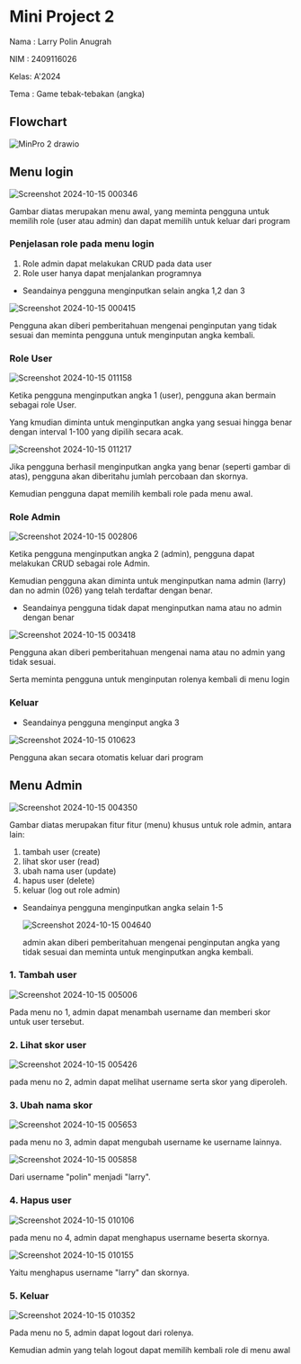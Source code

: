 # Mini Project 2
Nama : Larry Polin Anugrah

NIM  : 2409116026

Kelas: A'2024

Tema : Game tebak-tebakan (angka)
## Flowchart 

![MinPro 2 drawio](https://github.com/user-attachments/assets/76e829e5-c233-47ae-a296-dec176c28e86)

## Menu login

![Screenshot 2024-10-15 000346](https://github.com/user-attachments/assets/3acc4848-1131-456a-b2e8-dcaed43952c0)

Gambar diatas merupakan menu awal, yang meminta pengguna untuk memilih role (user atau admin) dan dapat memilih untuk keluar dari program

### Penjelasan role pada menu login
1. Role admin dapat melakukan CRUD pada data user
2. Role user hanya dapat menjalankan programnya

+ Seandainya pengguna menginputkan selain angka 1,2 dan 3

![Screenshot 2024-10-15 000415](https://github.com/user-attachments/assets/6da40d4b-e08d-454d-8c79-aa0dee5dcb5a)

Pengguna akan diberi pemberitahuan mengenai penginputan yang tidak sesuai dan meminta pengguna untuk menginputan angka kembali.

### Role User

![Screenshot 2024-10-15 011158](https://github.com/user-attachments/assets/d65c300a-6cba-4d73-a63d-ae1284530d5e)

Ketika pengguna menginputkan angka 1 (user), pengguna akan bermain sebagai role User.

Yang kmudian diminta untuk menginputkan angka yang sesuai hingga benar dengan interval 1-100 yang dipilih secara acak.


![Screenshot 2024-10-15 011217](https://github.com/user-attachments/assets/318fd9b9-e5c0-4753-ad42-0a7a965d564b)


Jika pengguna berhasil menginputkan angka yang benar (seperti gambar di atas), pengguna akan diberitahu jumlah percobaan dan skornya.

Kemudian pengguna dapat memilih kembali role pada menu awal.

### Role Admin

![Screenshot 2024-10-15 002806](https://github.com/user-attachments/assets/b8c3c0db-e12a-48a8-9e9f-9b134a69acca)

Ketika pengguna menginputkan angka 2 (admin), pengguna dapat melakukan CRUD sebagai role Admin.

Kemudian pengguna akan diminta untuk menginputkan nama admin (larry) dan no admin (026) yang telah terdaftar dengan benar.

+ Seandainya pengguna tidak dapat menginputkan nama atau no admin dengan benar

![Screenshot 2024-10-15 003418](https://github.com/user-attachments/assets/f80f3e96-de7a-4fc1-9b10-a02236ad26ae)

Pengguna akan diberi pemberitahuan mengenai nama atau no admin yang tidak sesuai.

Serta meminta pengguna untuk menginputan rolenya kembali di menu login

### Keluar
+ Seandainya pengguna menginput angka 3
  
![Screenshot 2024-10-15 010623](https://github.com/user-attachments/assets/0657efdf-d208-4185-a43e-e78417c4d7db)

Pengguna akan secara otomatis keluar dari program 


## Menu Admin

![Screenshot 2024-10-15 004350](https://github.com/user-attachments/assets/5db9e413-6384-4b45-a063-4b400060cb26)

Gambar diatas merupakan fitur fitur (menu) khusus untuk role admin, antara lain:
1. tambah user (create)
2. lihat skor user (read)
3. ubah nama user (update)
4. hapus user (delete)
5. keluar (log out role admin)

+ Seandainya pengguna menginputkan angka selain 1-5

  ![Screenshot 2024-10-15 004640](https://github.com/user-attachments/assets/bb62aae3-54bc-43d7-97b8-d0106b463063)

  admin akan diberi pemberitahuan mengenai penginputan angka yang tidak sesuai dan meminta untuk menginputkan angka kembali.

### 1. Tambah user

![Screenshot 2024-10-15 005006](https://github.com/user-attachments/assets/be8eb382-aa28-48cc-b4a0-08776b7b930a)

Pada menu no 1, admin dapat menambah username dan memberi skor untuk user tersebut.

### 2. Lihat skor user

![Screenshot 2024-10-15 005426](https://github.com/user-attachments/assets/a9b20119-ea30-483b-82f6-1209f25f1365)

pada menu no 2, admin dapat melihat username serta skor yang diperoleh.

### 3. Ubah nama skor

![Screenshot 2024-10-15 005653](https://github.com/user-attachments/assets/f961519c-cc08-451e-976f-39cd6c141198)

pada menu no 3, admin dapat mengubah username ke username lainnya.

![Screenshot 2024-10-15 005858](https://github.com/user-attachments/assets/f99c9f90-6f53-404b-a86e-311bb3107ea9)

Dari username "polin" menjadi "larry".

### 4. Hapus user

![Screenshot 2024-10-15 010106](https://github.com/user-attachments/assets/c17844ec-32c5-41f4-8747-8bc90080fb57)

pada menu no 4, admin dapat menghapus username beserta skornya.

![Screenshot 2024-10-15 010155](https://github.com/user-attachments/assets/48bd52c7-623d-4a8f-9900-651ba21136c7)

Yaitu menghapus username "larry" dan skornya.

### 5. Keluar

![Screenshot 2024-10-15 010352](https://github.com/user-attachments/assets/cd3766d4-4ff1-4e55-97f5-82c6859f7605)

Pada menu no 5, admin dapat logout dari rolenya.

Kemudian admin yang telah logout dapat memilih kembali role di menu awal





